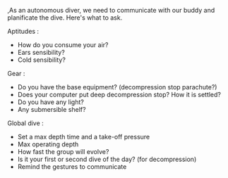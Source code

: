 ,As an autonomous diver, we need to communicate with our buddy and planificate the dive. Here's what to ask.

Aptitudes :
- How do you consume your air?
- Ears sensibility?
- Cold sensibility?

Gear :
- Do you have the base equipment? (decompression stop parachute?)
- Does your computer put deep decompression stop? How it is settled? 
- Do you have any light?
- Any submersible shelf?

Global dive :
- Set a max depth time and a take-off pressure
- Max operating depth
- How fast the group will evolve?
- Is it your first or second dive of the day? (for decompression)
- Remind the gestures to communicate